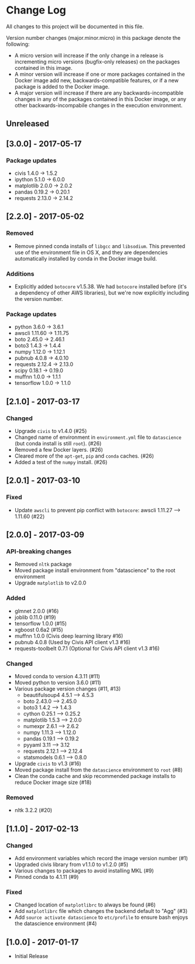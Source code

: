 # Change Log

All changes to this project will be documented in this file.

Version number changes (major.minor.micro) in this package denote the following:
- A micro version will increase if the only change in a release is incrementing micro versions (bugfix-only releases) on the packages contained in this image.
- A minor version will increase if one or more packages contained in the Docker image add new, backwards-compatible features, or if a new package is added to the Docker image.
- A major version will increase if there are any backwards-incompatible changes in any of the packages contained in this Docker image, or any other backwards-incompabile changes in the execution environment.

## Unreleased
## [3.0.0] - 2017-05-17
### Package updates
- civis 1.4.0 -> 1.5.2
- ipython 5.1.0 -> 6.0.0
- matplotlib 2.0.0 -> 2.0.2
- pandas 0.19.2 -> 0.20.1
- requests 2.13.0 -> 2.14.2

## [2.2.0] - 2017-05-02
### Removed
- Remove pinned conda installs of `libgcc` and `libsodium`. This prevented use of the environment file in OS X, and they are dependencies automatically installed by conda in the Docker image build.

### Additions
- Explicitly added `botocore` v1.5.38. We had `botocore` installed before (it's a dependency of other AWS libraries), but we're now explicitly including the version number.

### Package updates
- python 3.6.0 -> 3.6.1
- awscli 1.11.60 -> 1.11.75
- boto 2.45.0 -> 2.46.1
- boto3 1.4.3 -> 1.4.4
- numpy 1.12.0 -> 1.12.1
- pubnub 4.0.8 -> 4.0.10
- requests 2.12.4 -> 2.13.0
- scipy 0.18.1 -> 0.19.0
- muffnn 1.0.0 -> 1.1.1
- tensorflow 1.0.0 -> 1.1.0

## [2.1.0] - 2017-03-17
### Changed
- Upgrade `civis` to v1.4.0 (#25)
- Changed name of environment in `environment.yml` file to `datascience` (but conda install is still `root`). (#26)
- Removed a few Docker layers. (#26)
- Cleared more of the `apt-get`, `pip` and `conda` caches. (#26)
- Added a test of the `numpy` install. (#26)

## [2.0.1] - 2017-03-10
### Fixed
- Update `awscli` to prevent pip conflict with `botocore`: awscli 1.11.27 --> 1.11.60 (#22)

## [2.0.0] - 2017-03-09
### API-breaking changes
- Removed `nltk` package
- Moved package install environment from "datascience" to the root environment
- Upgrade `matplotlib` to v2.0.0

### Added
- glmnet 2.0.0 (#16)
- joblib 0.11.0 (#19)
- tensorflow 1.0.0 (#15)
- xgboost 0.6a2 (#15)
- muffnn 1.0.0 (Civis deep learning library #16)
- pubnub 4.0.8 (Used by Civis API client v1.3 #16)
- requests-toolbelt 0.7.1 (Optional for Civis API client v1.3 #16)

### Changed
- Moved conda to version 4.3.11 (#11)
- Moved python to version 3.6.0 (#11)
- Various package version changes (#11, #13)
    - beautifulsoup4 4.5.1 --> 4.5.3
    - boto 2.43.0 --> 2.45.0
    - boto3 1.4.2 --> 1.4.3
    - cython 0.25.1 --> 0.25.2
    - matplotlib 1.5.3 --> 2.0.0
    - numexpr 2.6.1 --> 2.6.2
    - numpy 1.11.3 --> 1.12.0
    - pandas 0.19.1 --> 0.19.2
    - pyyaml 3.11 --> 3.12
    - requests 2.12.1 --> 2.12.4
    - statsmodels 0.6.1 --> 0.8.0
- Upgrade `civis` to v1.3 (#16)
- Moved package install from the `datascience` environment to `root` (#8)
- Clean the conda cache and skip recommended package installs to reduce Docker image size (#18)

### Removed
- nltk 3.2.2 (#20)

## [1.1.0] - 2017-02-13
### Changed
- Add environment variables which record the image version number (#1)
- Upgraded civis library from v1.1.0 to v1.2.0 (#5)
- Various changes to packages to avoid installing MKL (#9)
- Pinned conda to 4.1.11 (#9)

### Fixed
- Changed location of `matplotlibrc` to always be found (#6)
- Add `matplotlibrc` file which changes the backend default to "Agg" (#3)
- Add `source activate datascience` to `etc/profile` to ensure bash enjoys the datascience environment (#4)

## [1.0.0] - 2017-01-17

* Initial Release
